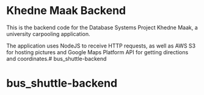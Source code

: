 # Khedne Maak Backend

This is the backend code for the Database Systems Project Khedne Maak, a university carpooling application.

The application uses NodeJS to receive HTTP requests, as well as AWS S3 for hosting pictures and Google Maps Platform API for getting directions and coordinates.# bus_shuttle-backend
# bus_shuttle-backend
